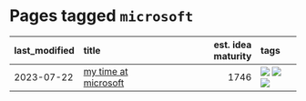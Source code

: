 # Pages tagged `microsoft`

|last_modified|title|est. idea maturity|tags
|:---|:---|---:|:---|
|2023-07-22|[my time at microsoft](../my_time_at_microsoft.md)|1746|[![](https://img.shields.io/badge/tag-amazon-34720)](../tags/amazon.md) [![](https://img.shields.io/badge/tag-autobiographical-db71cb)](../tags/autobiographical.md) [![](https://img.shields.io/badge/tag-microsoft-71e862)](../tags/microsoft.md)|